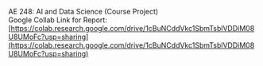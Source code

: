 AE 248: AI and Data Science (Course Project)
<br/>
Google Collab Link for Report: [https://colab.research.google.com/drive/1cBuNCddVkc1SbmTsblVDDiM08U8UMoFc?usp=sharing](https://colab.research.google.com/drive/1cBuNCddVkc1SbmTsblVDDiM08U8UMoFc?usp=sharing)
